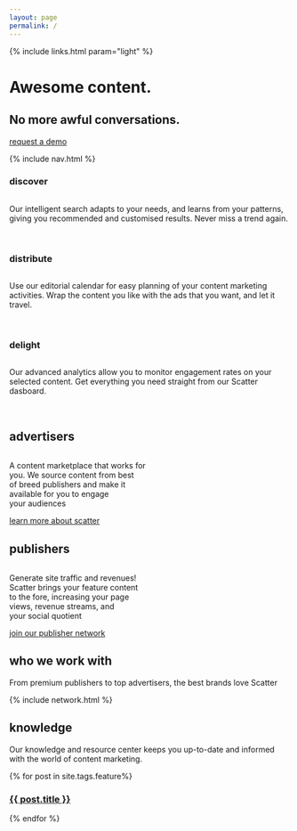 ```yaml
---
layout: page
permalink: /
---
```


<!-- hero -->
<div id="hero" class="hero hero__homepage">
  <div class="hero-a">
    <div class="container">
      <div class="row header-trans">
        {% include links.html param="light" %}
      </div>
      <div class="hero-content tac">
        <h1 class="hd-1 mt">Awesome content.</h1>
      </div>
    </div>
  </div>
  <div class="hero-b tac">
    <h2 class="hd-1">No more awful conversations.</h2>
    <div class="breathe">
      <img src="{{ site.baseurl }}/img/hero-scatter-logo.png" alt="">
    </div>
    <div>
      <a href="#interact" class="btn btn-tertiary">request a demo</a>
    </div>
    <div class="hidden-xs skip tac">
      <a href="#content"><img src="{{ site.baseurl }}/img/i-arrow.png" alt=""></a>
    </div>
  </div>
</div>
<!-- /hero -->

{% include nav.html %}

<!-- intro -->
<div id="intro" class="section scatter">
  <div class="container tac">
    <div class="row mt">
      <div class="col-xs-4 arrow-r">
        <div class="brief tac">
          <h3 class="hd-3">discover</h3>
          <img src="{{ site.baseurl }}/img/i-discover.png" alt="">
          <p class="hidden-xs">Our intelligent search adapts to your needs, and learns from your patterns, giving you recommended and customised results. Never miss a trend again.</p>
          <span class="hidden-xs"><a href="#"><img src="{{ site.baseurl }}/img/i-discover-1.jpg" alt=""></a>
            <a href="#" class="ml"><img src="{{ site.baseurl }}/img/i-discover-2.jpg" alt=""></a></span>
        </div>
      </div>
      <div class="col-xs-4 arrow-r">
        <div class="brief tac">
          <h3 class="hd-3">distribute</h3>
          <img src="{{ site.baseurl }}/img/i-distribute.png" alt="">
          <p class="hidden-xs">Use our editorial calendar for easy planning of your content marketing activities. Wrap the content you like with the ads that you want, and let it travel.</p>
          <span class="hidden-xs"><a href="#"><img src="{{ site.baseurl }}/img/i-distribute-1.jpg" alt=""></a>
            <a href="#" class="ml"><img src="{{ site.baseurl }}/img/i-distribute-2.jpg" alt=""></a></span>
        </div>
      </div>
      <div class="col-xs-4">
        <div class="brief tac">
          <h3 class="hd-3">delight</h3>
          <img src="{{ site.baseurl }}/img/i-delight.png" alt="">
          <p class="hidden-xs">Our advanced analytics allow you to monitor engagement rates on your selected content. Get everything you need straight from our Scatter dasboard.</p>
          <span class="hidden-xs"><a href="#"><img src="{{ site.baseurl }}/img/i-delight-1.jpg" alt=""></a>
            <a href="#" class="ml"><img src="{{ site.baseurl }}/img/i-delight-2.jpg" alt=""></a></span>
        </div>
      </div>
    </div>
  </div>
</div>
<!-- /intro -->

<!-- section-1 -->
<div id="section-1" style="background: url('img/bg-home-ap.jpg');" class="section">
  <div class="container star">
    <div class="row tac">
      <div class="col-md-6">
        <div class="circle arrow-double">
          <h2 class="hd-2">advertisers</h2>
          <img src="{{ site.baseurl }}/img/i-advertisers.png" alt="">
          <p class="brief-text">
            A content marketplace that works for <br>
            you. We source content from best <br>
            of breed publishers and make it <br>
            available for you to engage <br>
            your audiences
          </p>
        </div>
        <p><a href="{{ site.baseurl }}/advertisers" class="btn btn-tertiary">learn more about scatter</a></p>
      </div>
      <div class="col-md-6">
        <div class="tac circle circle-secondary">
          <h2 class="hd-2">publishers</h2>
          <img src="{{ site.baseurl }}/img/i-publishers.png" alt="">
          <p class="brief-text">
            Generate site traffic and revenues! <br>
            Scatter brings your feature content <br>
            to the fore, increasing your page <br>
            views, revenue streams, and <br>
            your social quotient
          </p>
        </div>
        <p><a href="{{ site.baseurl }}/publishers" class="btn btn-tertiary">join our publisher network</a></p>
      </div>
    </div>
  </div>
</div>
<!-- /section-1 -->

<div class="section scatter">
  <div class="container tac">
    <h2 class="hd-2">who we work with</h2>
    <p class="brief-text">From premium publishers to top advertisers, the best brands love Scatter</p>
    {% include network.html %}
  </div>
</div>

<div class="section section-gray tac">
  <h2 class="hd-2">knowledge</h2>
  <p class="mb">Our knowledge and resource center keeps you up-to-date and informed with the world of content marketing.</p>
  <div class="container">
    <div class="row mb">
      {% for post in site.tags.feature%}
      <div class="col-md-4 mb">
        <a href="{{ site.baseurl }}{{ post.url }}">
          <div class="article article-sm tac" style="background-image:url('{{ site.baseurl }}/img/articles/{{post.image}}')">
            <h3>{{ post.title }}</h3>
          </div>
        </a>
      </div>
      {% endfor %}
    </div>
  </div>
</div>
